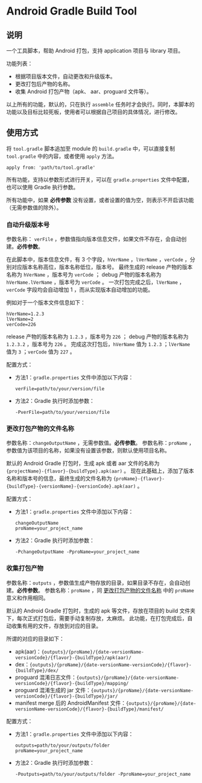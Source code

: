 # Android Gradle Build Tool

## 说明
一个工具脚本，帮助 Android 打包，支持 application 项目与 library 项目。

功能列表：
- 根据项目版本文件，自动更改和升级版本。
- 更改打包后产物的名称。
- 收集 Android 打包产物（apk、 aar、proguard 文件等）。

以上所有的功能，默认的，只在执行 `assemble` 任务时才会执行。同时，本脚本的功能以及目标比较死板，使用者可以根据自己项目的具体情况，进行修改。

## 使用方式

将 `tool.gradle` 脚本追加至 module 的 `build.gradle` 中，可以直接复制 `tool.gradle` 中的内容，或者使用 `apply` 方法。

```
apply from: 'path/to/tool.gradle'
```

所有功能，支持以参数形式进行开关，可以在 `gradle.properties` 文件中配置，也可以使用 Gradle 执行参数。

所有功能中，如果 **必传参数** 没有设置，或者设置的值为空，则表示不开启该功能（无需参数值的除外）。

### 自动升级版本号
参数名称： `verFile` ，参数值指向版本信息文件，如果文件不存在，会自动创建。**必传参数**。

在此脚本中，版本信息文件，有 3 个字段，`hVerName` ，`lVerName` ，`verCode` ，分别对应版本名称高位，版本名称低位，版本号。
最终生成的 release 产物的版本名称为 `hVerName` ，版本号为 `verCode` ； debug 产物的版本名称为 `hVerName.lVerName` ，版本号为 `verCode` 。
一次打包完成之后，`lVerName` ，`verCode` 字段均会自动增加 1 ，而从实现版本自动增加的功能。

例如对于一个版本文件信息如下：

```
hVerName=1.2.3
lVerName=2
verCode=226
```

release 产物的版本名称为 `1.2.3` ，版本号为 `226` ； debug 产物的版本名称为 `1.2.3.2` ，版本号为 `226` 。
完成这次打包后，`hVerName` 值为 `1.2.3` ；`lVerName` 值为 `3` ；`verCode` 值为 `227` 。

配置方式：
- 方法1：`gradle.properties` 文件中添加以下内容：
  ```
  verFile=path/to/your/version/file
  ```
- 方法2：Gradle 执行时添加参数：
  ```
  -PverFile=path/to/your/version/file
  ```

### 更改打包产物的文件名称
参数名称：`changeOutputName` ，无需参数值。**必传参数**。
参数名称：`proName` ，参数值为该项目的名称，如果没有设置该参数，则默认使用项目名称。

默认的 Android Gradle 打包时，生成 apk 或者 aar 文件的名称为 `{projectName}-{flavor}-{buildType}.apk(aar)` 。
现在此基础上，添加了版本名称和版本号的信息，最终生成的文件名称为 `{proName}-{flavor}-{buildType}-{versionName}-{versionCode}.apk(aar)` 。

配置方式：
- 方法1：`gradle.properties` 文件中添加以下内容：
  ```
  changeOutputName
  proName=your_project_name
  ```
- 方法2：Gradle 执行时添加参数：
  ```
  -PchangeOutputName -PproName=your_project_name
  ```

### 收集打包产物
参数名称：`outputs` ，参数值生成产物存放的目录，如果目录不存在，会自动创建。**必传参数**。
参数名称：`proName` ，同 [更改打包产物的文件名称](###更改打包产物的文件名称) 中的 `proName` 意义和作用相同。

默认的 Android Gradle 打包时，生成的 apk 等文件，存放在项目的 build 文件夹下，每次正式打包后，需要手动复制存放，太麻烦。
此功能，在打包完成后，自动收集有用的文件，存放到对应的目录。

所谓的对应的目录如下：
- apk(aar)：`{outputs}/{proName}/{date-versionName-versionCode}/{flavor}-{buildType}/apk(aar)/`
- dex：`{outputs}/{proName}/{date-versionName-versionCode}/{flavor}-{buildType}/dex/`
- proguard 混淆日志文件：`{outputs}/{proName}/{date-versionName-versionCode}/{flavor}-{buildType}/mapping/`
- proguard 混淆生成的 jar 文件：`{outputs}/{proName}/{date-versionName-versionCode}/{flavor}-{buildType}/jar/`
- manifest merge 后的 AndroidManifest 文件：`{outputs}/{proName}/{date-versionName-versionCode}/{flavor}-{buildType}/manifest/`

配置方式：
- 方法1：`gradle.properties` 文件中添加以下内容：
  ```
  outputs=path/to/your/outputs/folder
  proName=your_project_name
  ```
- 方法2：Gradle 执行时添加参数：
  ```
  -Poutputs=path/to/your/outputs/folder -PproName=your_project_name
  ```
